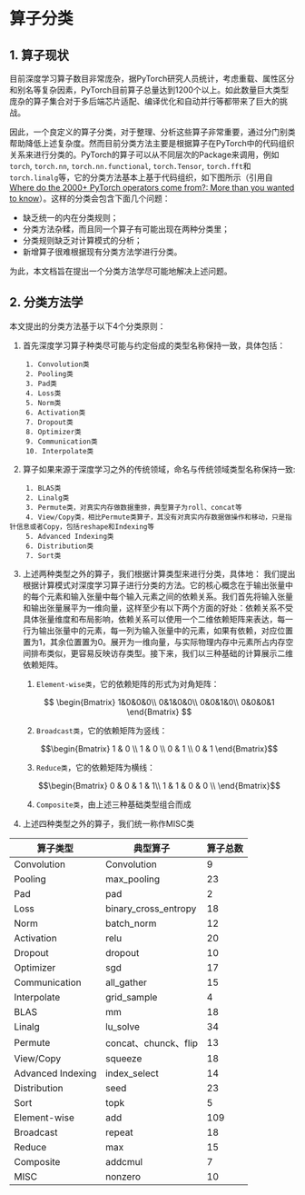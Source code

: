 # 算子分类

## 1. 算子现状
目前深度学习算子数目非常庞杂，据PyTorch研究人员统计，考虑重载、属性区分和别名等复杂因素，PyTorch目前算子总量达到1200个以上。如此数量巨大类型庞杂的算子集合对于多后端芯片适配、编译优化和自动并行等都带来了巨大的挑战。

因此，一个良定义的算子分类，对于整理、分析这些算子非常重要，通过分门别类帮助降低上述复杂度。然而目前分类方法主要是根据算子在PyTorch中的代码组织关系来进行分类的。PyTorch的算子可以从不同层次的Package来调用，例如`torch`, `torch.nn`, `torch.nn.functional`, `torch.Tensor`, `torch.fft`和`torch.linalg`等，它的分类方法基本上基于代码组织，如下图所示（引用自 [Where do the 2000+ PyTorch operators come from?: More than you wanted to know](https://dev-discuss.pytorch.org/t/where-do-the-2000-pytorch-operators-come-from-more-than-you-wanted-to-know/373)）。这样的分类会包含下面几个问题：
  - 缺乏统一的内在分类规则；
  - 分类方法杂糅，而且同一个算子有可能出现在两种分类里；
  - 分类规则缺乏对计算模式的分析；
  - 新增算子很难根据现有分类方法学进行分类。

为此，本文档旨在提出一个分类方法学尽可能地解决上述问题。


## 2. 分类方法学
本文提出的分类方法基于以下4个分类原则：
1. 首先深度学习算子种类尽可能与约定俗成的类型名称保持一致，具体包括：
```
    1. Convolution类
    2. Pooling类
    3. Pad类
    4. Loss类
    5. Norm类
    6. Activation类
    7. Dropout类
    8. Optimizer类
    9. Communication类
    10. Interpolate类
```

2. 算子如果来源于深度学习之外的传统领域，命名与传统领域类型名称保持一致:
```
    1. BLAS类
    2. Linalg类
    3. Permute类，对真实内存做数据重排，典型算子为roll、concat等
    4. View/Copy类，相比Permute类算子，其没有对真实内存数据做操作和移动，只是指针信息或者Copy，包括reshape和Indexing等
    5. Advanced Indexing类
    6. Distribution类
    7. Sort类
```

3. 上述两种类型之外的算子，我们根据计算类型来进行分类，具体地：
我们提出根据计算模式对深度学习算子进行分类的方法。它的核心概念在于输出张量中的每个元素和输入张量中每个输入元素之间的依赖关系。我们首先将输入张量和输出张量展平为一维向量，这样至少有以下两个方面的好处：依赖关系不受具体张量维度和布局影响，依赖关系可以使用一个二维依赖矩阵来表达，每一行为输出张量中的元素，每一列为输入张量中的元素，如果有依赖，对应位置置为1，其余位置置为0。展开为一维向量，与实际物理内存中元素所占内存空间排布类似，更容易反映访存类型。接下来，我们以三种基础的计算展示二维依赖矩阵。
   
   1. `Element-wise类`，它的依赖矩阵的形式为对角矩阵：

    $$ \begin{Bmatrix}
    1&0&0&0\\
    0&1&0&0\\
    0&0&1&0\\
    0&0&0&1
    \end{Bmatrix} $$

   2. `Broadcast类`，它的依赖矩阵为竖线：

    $$\begin{Bmatrix}
    1 & 0 \\
    1 & 0 \\
    0 & 1 \\
    0 & 1
    \end{Bmatrix}$$

   3. `Reduce类`，它的依赖矩阵为横线：

    $$\begin{Bmatrix}
    0 & 0 & 1 & 1\\
    1 & 1 & 0 & 0 \\
    \end{Bmatrix}$$

   4. `Composite类`，由上述三种基础类型组合而成

4. 上述四种类型之外的算子，我们统一称作MISC类


|  算子类型   | 典型算子  |  算子总数  |
|  ----  | ----  | ----  |
| Convolution  | Convolution | 9 |
| Pooling  | max_pooling | 23 |
| Pad  | pad | 2 |
| Loss  | binary_cross_entropy | 18 |
| Norm  | batch_norm | 12 |
| Activation  | relu | 20 |
| Dropout  | dropout | 10 |
| Optimizer  | sgd | 17 |
| Communication  | all_gather | 15 |
| Interpolate  | grid_sample | 4 |
| BLAS  | mm | 18|
| Linalg  | lu_solve | 34 |
| Permute  | concat、chunck、flip | 13 |
| View/Copy  | squeeze | 18 |
| Advanced Indexing  | index_select | 14 |
| Distribution  | seed | 23 |
| Sort  | topk | 5 |
| Element-wise  | add | 109 |
| Broadcast  | repeat | 18 |
| Reduce  | max | 15 |
| Composite  | addcmul | 7 |
| MISC  | nonzero | 10 |
